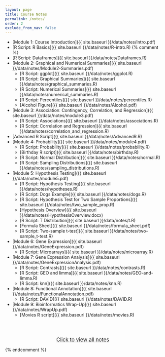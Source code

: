 ```yaml
---
layout: page
title: Course Notes 
permalink: /notes/
order: 2
exclude_from_nav: false
---
```


<style>
.hide {
  display:none
}
</style>

<div id = 'hidden' class = 'hide' markdown="1">
</div>

* [Module 1: Course Introduction]({{ site.baseurl }}/data/notes/Intro.pdf)
* [R Script: R Basics]({{ site.baseurl }}/data/notes/R-intro.R)
{% comment %}
* [R Script: Dataframes]({{ site.baseurl }}/data/notes/Dataframes.R)
* [Module 2: Graphical and Numerical Summaries]({{ site.baseurl }}/data/notes/Module2-Summaries.pdf)
    * [R Script: ggplot]({{ site.baseurl }}/data/notes/ggplot.R)
    * [R Script: Graphical Summaries]({{ site.baseurl }}/data/notes/graphical_summaries.R)
    * [R Script: Numerical Summaries]({{ site.baseurl }}/data/notes/numerical_summaries.R)
    * [R Script: Percentiles]({{ site.baseurl }}/data/notes/percentiles.R)
    * [Alcohol Figure]({{ site.baseurl }}/data/notes/Alcohol.pdf)
* [Module 3: Association: Contingency, Correlation, and Regression]({{ site.baseurl }}/data/notes/module3.pdf)
    * [R Script: Associations]({{ site.baseurl }}/data/notes/associations.R)
    * [R Script: Correlation and Regression]({{ site.baseurl }}/data/notes/correlation_and_regression.R)
* [Advanced R Script]({{ site.baseurl }}/data/notes/AdvancedR.R)
* [Module 4: Probability]({{ site.baseurl }}/data/notes/module4.pdf)
    * [R Script: Probability]({{ site.baseurl }}/data/notes/probability.R) 
    * [Birthday R script]({{ site.baseurl }}/data/notes/birthday.R)
    * [R Script: Normal Distribution]({{ site.baseurl }}/data/notes/normal.R) 
    * [R Script: Sampling Distributions]({{ site.baseurl }}/data/notes/sampling_distributions.R)
* [Module 5: Hypothesis Testing]({{ site.baseurl }}/data/notes/module5.pdf) 
    * [R Script: Hypothesis Testing]({{ site.baseurl }}/data/notes/hypotheses.R)  
    * [R Script: Dogs Example]({{ site.baseurl }}/data/notes/dogs.R) 
    * [R Script: Hypothesis Test for Two Sample Proportions]({{ site.baseurl }}/data/notes/two_sample_prop.R)
    * [Hypothesis Overview]({{ site.baseurl }}/data/notes/HypothesisOverview.docx) 
    * [R Script: T Distribution]({{ site.baseurl }}/data/notes/t.R) 
    * [Formula Sheet]({{ site.baseurl }}/data/notes/formula_sheet.pdf) 
    * [R Script: Two-sample t-test]({{ site.baseurl }}/data/notes/two-sample_t-test.R) 
* [Module 6: Gene Expression]({{ site.baseurl }}/data/notes/GeneExpression.pdf)
    * [R Script: Microarrays]({{ site.baseurl }}/data/notes/microarray.R) 
* [Module 7: Gene Expression Analysis]({{ site.baseurl }}/data/notes/GeneExpressionAnalysis.pdf) 
    * [R Script: Contrasts]({{ site.baseurl }}/data/notes/contrasts.R)
    * [R Script: GEO and limma]({{ site.baseurl }}/data/notes/GEO-and-limma.R) 
    * [R Script: knn]({{ site.baseurl }}/data/notes/knn.R)
* [Module 8: Functional Annotation]({{ site.baseurl }}/data/notes/FunctionalAnnotation.pdf)
    * [R Script: DAVID]({{ site.baseurl }}/data/notes/DAVID.R) 
*  [Module 9: Bioinformatics Wrap-Up]({{ site.baseurl }}/data/notes/WrapUp.pdf)
    * [Movies R script]({{ site.baseurl }}/data/notes/movies.R) 

<br><br>
<center>
<div id = 'clicker'>
<a href = '#' style='font-size:120%' onclick = 'viewAll();'>Click to view all notes</a>
<script>
function viewAll() {
    document.getElementById('hidden').classList.remove('hide');
    document.getElementById('clicker').classList.add('hide');
    document.getElementsByTagName('ul')[0].style.marginBottom = '0px'
}
</script>


</div>
</center>

{% endcomment %}
